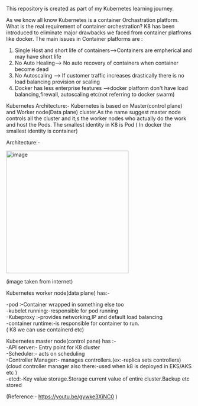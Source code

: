 This repository is created as part of my Kubernetes learning journey.

As we know all know Kubernetes is a container Orchastration platform. What is the real requirement of container orchestration?
K8 has been introduced to eliminate major drawbacks we faced from container platfroms like docker.
The main issues in Container platforms are :
   1) Single Host and short life of containers-->Containers are empherical and may have short life
   2) No Auto Healing--> No auto recovery of containers when container become dead 
   3) No Autoscaling --> If customer traffic increases drastically there is no load balancing provision or scaling
   4) Docker has less enterprise features -->docker platform don't have load balancing,firewall, autoscaling etc(not referring to docker swarm)

Kubernetes Architecture:-
Kubernetes is based on Master(control plane) and Worker node(Data plane) cluster.As the name suggest master node controls all the cluster and it;s the worker nodes who actually do the work and host the Pods.
The smallest identity in K8 is Pod ( In docker the smallest identity is container)

Architecture:-

<img width="331" alt="image" src="https://user-images.githubusercontent.com/106343663/235789298-befad692-53b2-48d7-877f-e24e642ff7c2.png">

(image taken from internet)

Kubernetes worker node(data plane) has:-

   -pod :-Container wrapped in something else too                                
   -kubelet running:-responsible for pod running                           
   -Kubeproxy :-provides networking,IP and default load balancing                           
   -container runtime:-is responsible for container to run.                                                                  
       ( K8 we can use containerd etc)
   
Kubernetes master node(control pane) has :-                                           
   -API server:- Entry point for K8 cluster                                                      
   -Scheduler:- acts on scheduling                                                                            
   -Controller Manager:- manages controllers.(ex:-replica sets controllers)
        (cloud controller manager also there:-used when k8 is deployed in EKS/AKS etc )                       
   -etcd:-Key value storage.Storage current value of entire cluster.Backup etc stored
    
(Reference:- https://youtu.be/gywke3XiNC0 )



